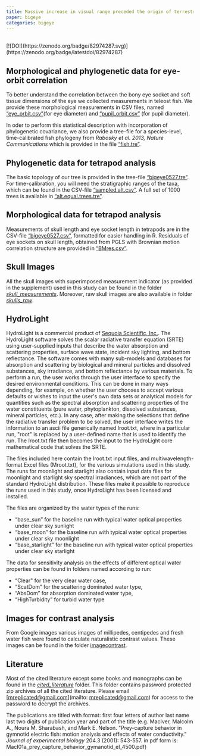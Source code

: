 ```yaml
---
title: Massive increase in visual range preceded the origin of terrestrial vertebrates data
paper: bigeye
categories: bigeye
---
```

<br>
[![DOI](https://zenodo.org/badge/82974287.svg)](https://zenodo.org/badge/latestdoi/82974287)
<br>

## Morphological and phylogenetic data for eye-orbit correlation

To better understand the correlation between the bony eye socket and soft 
tissue dimensions of the eye we collected measurements in teleost fish. We provide these 
morphological measurements in CSV files, named [“eye_orbit.csv”](https://github.com/maciverlab/paleovision/blob/master/figs/data/paleo/eye_orbit.csv)(for eye diameter) 
and [“pupil_orbit.csv”](https://github.com/maciverlab/paleovision/blob/master/figs/data/paleo/pupil_orbit.csv) (for pupil diameter).

In oder to perform this statistical description with incorporation of phylogenetic 
covariance, we also provide a tree-file for a species-level, time-calibrated fish 
phylogeny from *Rabosky et al. 2013, Nature Communications* which is provided in the file [“fish.tre”](https://github.com/maciverlab/paleovision/blob/master/figs/data/paleo/fish.tre).

## Phylogenetic data for tetrapod analysis

The basic topology of our tree is provided in the tree-file [“bigeye0527.tre”](https://github.com/maciverlab/paleovision/blob/master/figs/data/paleo/bigeye0527.csv). For time-calibration,
you will need the stratigraphic ranges of the taxa, which can be found in the CSV-file [“sampled.alt.csv”](https://github.com/maciverlab/paleovision/blob/master/figs/data/paleo/sampled.alt.csv).
A full set of 1000 trees is available in [“alt.equal.trees.tre”](https://github.com/maciverlab/paleovision/blob/master/figs/data/paleo/alt.equal.trees.tre).

## Morphological data for tetrapod analysis

Measurements of skull length and eye socket length in tetrapods are in the CSV-file [“bigeye0527.csv”](https://github.com/maciverlab/paleovision/blob/master/figs/data/paleo/bigeye0527.csv),
formatted for easier handling in R. Residuals of eye sockets on skull length, obtained from PGLS with 
Brownian motion correlation structure are provided in [“BMres.csv”](https://github.com/maciverlab/paleovision/blob/master/figs/data/paleo/BMres.csv). 

## Skull Images

All the skull images with superimposed measurement indicator (as provided in the supplement) used in this study can be found in the folder [*skull_measurements*](https://github.com/maciverlab/paleovision/tree/master/figs/data/paleo/skull_measurements). Moreover, raw skull images are also available in folder [*skulls_raw*](https://github.com/maciverlab/paleovision/tree/master/figs/data/paleo/skulls_raw).

## HydroLight

HydroLight is a commercial product of [Sequoia Scientific, Inc.](http://www.sequoiasci.com). The HydroLight software solves the scalar radiative transfer equation (SRTE) using user-supplied inputs that describe the water absorption and scattering properties, surface wave state, incident sky lighting, and bottom reflectance.  The software comes with many sub-models and databases for absorption and scattering by biological and mineral particles and dissolved substances, sky irradiance, and bottom reflectance by various materials.  To perform a run, the user works through the user interface to specify the desired environmental conditions.  This can be done in many ways depending, for example, on whether the user chooses to accept various defaults or wishes to input the user's own data sets or analytical models for quantities such as the spectral absorption and scattering properties of the water constituents (pure water, phytoplankton, dissolved substances, mineral particles, etc.).  In any case, after making the selections that define the radiative transfer problem to be solved, the user interface writes the information to an ascii file generically named Iroot.txt, where in a particular run, "root" is replaced by a user-defined name that is used to identify the run.  The Iroot.txt file then becomes the input to the HydroLight core mathematical code that solves the SRTE.

The files included here contain the Iroot.txt input files, and multiwavelength-format Excel files (Mroot.txt), for the various simulations used in this study.  The runs for moonlight and starlight also contain input data files for moonlight and starlight sky spectral irradiances, which are not part of the standard HydroLight distribution.  These files make it possible to reproduce the runs used in this study, once HydroLight has been licensed and installed.  

The files are organized by the water types of the runs: 

* “base_sun” for the baseline run with typical water optical properties under clear sky sunlight
* “base_moon” for the baseline run with typical water optical properties under clear sky moonlight
* “base_starlight” for the baseline run with typical water optical properties under clear sky starlight

The data for sensitivity analysis on the effects of different optical water properties can be found in folders named according to run:

* “Clear" for the very clear water case, 
* “ScatDom” for the scattering dominated water type,
* “AbsDom” for absorption dominated water type,
* “HighTurbidity” for turbid water type


## Images for contrast analysis

From Google images various images of millipedes, centipedes and fresh water fish were found to calculate naturalistic contrast values. These images can be found in the folder [imagecontrast](https://github.com/maciverlab/paleovision/tree/master/figs/data/vision/imagecontrast).

## Literature

Most of the cited literature except some books and monographs can be found in the [*cited_literature*](https://github.com/maciverlab/paleovision/tree/master/cited_literature) folder. This folder contains password protected zip archives of all the cited literature. Please email [mreplicated@gmail.com](mailto: mreplicated@gmail.com) for access to the password to decrypt the archives. 


The publications are titled with format: first four letters of author last name last two digits of publication year and part of the title (e.g. MacIver, Malcolm A., Noura M. Sharabash, and Mark E. Nelson. "Prey-capture behavior in gymnotid electric fish: motion analysis and effects of water conductivity." *Journal of experimental biology* 204.3 (2001): 543-557.
in pdf form is: MacI01a_prey_capture_behavior_gymanotid_el_4500.pdf)